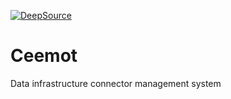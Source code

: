 [![DeepSource](https://deepsource.io/gh/KOSASIH/Ceemot.svg/?label=active+issues&show_trend=true&token=foHxDu0uBELL96KhPkwRwpUC)](https://deepsource.io/gh/KOSASIH/Ceemot/?ref=repository-badge)
# Ceemot
Data infrastructure connector management system
